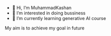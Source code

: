 - 👋 Hi, I’m MuhammadKashan
- 👀 I’m interested in doing bussiness
- 🌱 I’m currently learning generative AI course

My aim is to achieve my goal in future
<!---
MuhammadKashan-69/MuhammadKashan-69 is a ✨ special ✨ repository because its `README.md` (this file) appears on your GitHub profile.
You can click the Preview link to take a look at your changes.
--->
